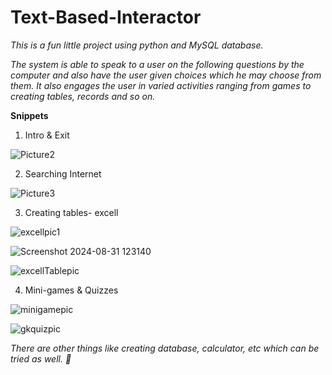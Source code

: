 # Text-Based-Interactor

_This is a fun little project using python and MySQL database._

_The system is able to speak to a user on the following questions by the computer and also have the user given choices which he may choose from them. It also engages the user in varied activities ranging from games to creating tables, records and so on._

**Snippets**

1. Intro & Exit

  ![Picture2](https://github.com/user-attachments/assets/9a3b233c-8a8f-4842-a6eb-9ba2dee5e40d)

2. Searching Internet

  ![Picture3](https://github.com/user-attachments/assets/74febba2-c974-4ba4-821a-a35e9d797582)

3. Creating tables- excell

  ![excellpic1](https://github.com/user-attachments/assets/c44ab0b4-2c4b-4614-8065-04cab13452c0)

  ![Screenshot 2024-08-31 123140](https://github.com/user-attachments/assets/daff9699-7dff-4d42-b94f-26b4ac23410a)

  ![excellTablepic](https://github.com/user-attachments/assets/8f49a4c6-ca35-47fb-bfcb-1bea44487c07)

4. Mini-games & Quizzes

  ![minigamepic](https://github.com/user-attachments/assets/89f33109-1ab1-4599-99b7-313153152e77)

  ![gkquizpic](https://github.com/user-attachments/assets/1c8cc3d7-a09a-429f-978a-64596d274556)
 

_There are other things like creating database, calculator, etc which can be tried as well. 🙂_



